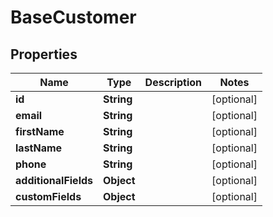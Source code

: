 

# BaseCustomer

## Properties

Name | Type | Description | Notes
------------ | ------------- | ------------- | -------------
**id** | **String** |  |  [optional]
**email** | **String** |  |  [optional]
**firstName** | **String** |  |  [optional]
**lastName** | **String** |  |  [optional]
**phone** | **String** |  |  [optional]
**additionalFields** | **Object** |  |  [optional]
**customFields** | **Object** |  |  [optional]




